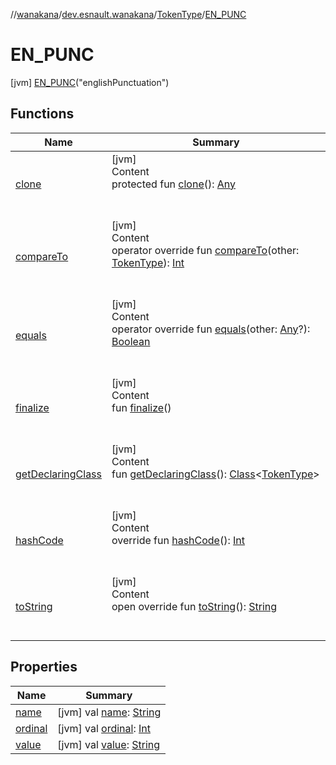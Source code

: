 //[wanakana](../../../index.md)/[dev.esnault.wanakana](../../index.md)/[TokenType](../index.md)/[EN_PUNC](index.md)



# EN_PUNC  
 [jvm] [EN_PUNC](index.md)("englishPunctuation")  
   


## Functions  
  
|  Name|  Summary| 
|---|---|
| <a name="kotlin/Enum/clone/#/PointingToDeclaration/"></a>[clone](../-o-t-h-e-r/index.md#%5Bkotlin%2FEnum%2Fclone%2F%23%2FPointingToDeclaration%2F%5D%2FFunctions%2F382485239)| <a name="kotlin/Enum/clone/#/PointingToDeclaration/"></a>[jvm]  <br>Content  <br>protected fun [clone](../-o-t-h-e-r/index.md#%5Bkotlin%2FEnum%2Fclone%2F%23%2FPointingToDeclaration%2F%5D%2FFunctions%2F382485239)(): [Any](https://kotlinlang.org/api/latest/jvm/stdlib/kotlin/-any/index.html)  <br><br><br>
| <a name="kotlin/Enum/compareTo/#dev.esnault.wanakana.TokenType/PointingToDeclaration/"></a>[compareTo](../-o-t-h-e-r/index.md#%5Bkotlin%2FEnum%2FcompareTo%2F%23dev.esnault.wanakana.TokenType%2FPointingToDeclaration%2F%5D%2FFunctions%2F382485239)| <a name="kotlin/Enum/compareTo/#dev.esnault.wanakana.TokenType/PointingToDeclaration/"></a>[jvm]  <br>Content  <br>operator override fun [compareTo](../-o-t-h-e-r/index.md#%5Bkotlin%2FEnum%2FcompareTo%2F%23dev.esnault.wanakana.TokenType%2FPointingToDeclaration%2F%5D%2FFunctions%2F382485239)(other: [TokenType](../index.md)): [Int](https://kotlinlang.org/api/latest/jvm/stdlib/kotlin/-int/index.html)  <br><br><br>
| <a name="kotlin/Enum/equals/#kotlin.Any?/PointingToDeclaration/"></a>[equals](../-o-t-h-e-r/index.md#%5Bkotlin%2FEnum%2Fequals%2F%23kotlin.Any%3F%2FPointingToDeclaration%2F%5D%2FFunctions%2F382485239)| <a name="kotlin/Enum/equals/#kotlin.Any?/PointingToDeclaration/"></a>[jvm]  <br>Content  <br>operator override fun [equals](../-o-t-h-e-r/index.md#%5Bkotlin%2FEnum%2Fequals%2F%23kotlin.Any%3F%2FPointingToDeclaration%2F%5D%2FFunctions%2F382485239)(other: [Any](https://kotlinlang.org/api/latest/jvm/stdlib/kotlin/-any/index.html)?): [Boolean](https://kotlinlang.org/api/latest/jvm/stdlib/kotlin/-boolean/index.html)  <br><br><br>
| <a name="kotlin/Enum/finalize/#/PointingToDeclaration/"></a>[finalize](../-o-t-h-e-r/index.md#%5Bkotlin%2FEnum%2Ffinalize%2F%23%2FPointingToDeclaration%2F%5D%2FFunctions%2F382485239)| <a name="kotlin/Enum/finalize/#/PointingToDeclaration/"></a>[jvm]  <br>Content  <br>fun [finalize](../-o-t-h-e-r/index.md#%5Bkotlin%2FEnum%2Ffinalize%2F%23%2FPointingToDeclaration%2F%5D%2FFunctions%2F382485239)()  <br><br><br>
| <a name="kotlin/Enum/getDeclaringClass/#/PointingToDeclaration/"></a>[getDeclaringClass](../-o-t-h-e-r/index.md#%5Bkotlin%2FEnum%2FgetDeclaringClass%2F%23%2FPointingToDeclaration%2F%5D%2FFunctions%2F382485239)| <a name="kotlin/Enum/getDeclaringClass/#/PointingToDeclaration/"></a>[jvm]  <br>Content  <br>fun [getDeclaringClass](../-o-t-h-e-r/index.md#%5Bkotlin%2FEnum%2FgetDeclaringClass%2F%23%2FPointingToDeclaration%2F%5D%2FFunctions%2F382485239)(): [Class](https://docs.oracle.com/javase/8/docs/api/java/lang/Class.html)<[TokenType](../index.md)>  <br><br><br>
| <a name="kotlin/Enum/hashCode/#/PointingToDeclaration/"></a>[hashCode](../-o-t-h-e-r/index.md#%5Bkotlin%2FEnum%2FhashCode%2F%23%2FPointingToDeclaration%2F%5D%2FFunctions%2F382485239)| <a name="kotlin/Enum/hashCode/#/PointingToDeclaration/"></a>[jvm]  <br>Content  <br>override fun [hashCode](../-o-t-h-e-r/index.md#%5Bkotlin%2FEnum%2FhashCode%2F%23%2FPointingToDeclaration%2F%5D%2FFunctions%2F382485239)(): [Int](https://kotlinlang.org/api/latest/jvm/stdlib/kotlin/-int/index.html)  <br><br><br>
| <a name="kotlin/Enum/toString/#/PointingToDeclaration/"></a>[toString](../-o-t-h-e-r/index.md#%5Bkotlin%2FEnum%2FtoString%2F%23%2FPointingToDeclaration%2F%5D%2FFunctions%2F382485239)| <a name="kotlin/Enum/toString/#/PointingToDeclaration/"></a>[jvm]  <br>Content  <br>open override fun [toString](../-o-t-h-e-r/index.md#%5Bkotlin%2FEnum%2FtoString%2F%23%2FPointingToDeclaration%2F%5D%2FFunctions%2F382485239)(): [String](https://kotlinlang.org/api/latest/jvm/stdlib/kotlin/-string/index.html)  <br><br><br>


## Properties  
  
|  Name|  Summary| 
|---|---|
| <a name="dev.esnault.wanakana/TokenType.EN_PUNC/name/#/PointingToDeclaration/"></a>[name](name.md)| <a name="dev.esnault.wanakana/TokenType.EN_PUNC/name/#/PointingToDeclaration/"></a> [jvm] val [name](name.md): [String](https://kotlinlang.org/api/latest/jvm/stdlib/kotlin/-string/index.html)   <br>
| <a name="dev.esnault.wanakana/TokenType.EN_PUNC/ordinal/#/PointingToDeclaration/"></a>[ordinal](ordinal.md)| <a name="dev.esnault.wanakana/TokenType.EN_PUNC/ordinal/#/PointingToDeclaration/"></a> [jvm] val [ordinal](ordinal.md): [Int](https://kotlinlang.org/api/latest/jvm/stdlib/kotlin/-int/index.html)   <br>
| <a name="dev.esnault.wanakana/TokenType.EN_PUNC/value/#/PointingToDeclaration/"></a>[value](value.md)| <a name="dev.esnault.wanakana/TokenType.EN_PUNC/value/#/PointingToDeclaration/"></a> [jvm] val [value](value.md): [String](https://kotlinlang.org/api/latest/jvm/stdlib/kotlin/-string/index.html)   <br>


